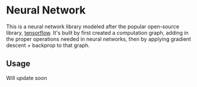 # Neural Network
This is a neural network library modeled after the popular open-source library, [tensorflow](https://github.com/tensorflow/tensorflow). It's built by first created a computation graph, adding in the proper operations needed in neural networks, then by applying gradient descent + backprop to that graph.

## Usage
Will update soon
